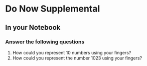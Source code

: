 # Do Now Supplemental

## In your Notebook

### Answer the following questions

1. How could you represent 10 numbers using your fingers?
2. How could you represent the number 1023 using your fingers?
